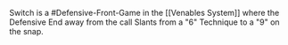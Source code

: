 Switch is a #Defensive-Front-Game in the [[Venables System]] where the Defensive End away from the call Slants from a "6" Technique to a "9" on the snap.

